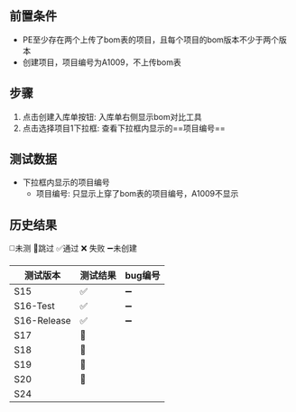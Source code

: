 
## 前置条件

- PE至少存在两个上传了bom表的项目，且每个项目的bom版本不少于两个版本
- 创建项目，项目编号为A1009，不上传bom表

## 步骤

1. 点击创建入库单按钮: 入库单右侧显示bom对比工具
2. 点击选择项目1下拉框: 查看下拉框内显示的==项目编号== 

## 测试数据

- 下拉框内显示的项目编号
	- 项目编号: 只显示上穿了bom表的项目编号，A1009不显示

## 历史结果
 ◻️未测    🚫跳过     ✅通过    ❌ 失败     ➖未创建
 
| 测试版本        | 测试结果 | bug编号 |
| ----------- | ---- | ----- |
| S15         | ✅    | ➖     |
| S16-Test    | ✅    | ➖     |
| S16-Release | ✅    | ➖     |
| S17         | 🚫   |       |
| S18         | 🚫   |       |
| S19         | 🚫   |       |
| S20         | 🚫   |       |
| S24         |      |       |
